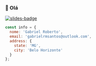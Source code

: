 ### 👋 Olá

[![slides-badge](https://img.shields.io/static/v1?label=LINKEDIN&message=GABRIELRMSANTOS&color=blue&style=for-the-badge)](https://www.linkedin.com/in/gabrielrmsantos/)

```js
const info = {
  nome: 'Gabriel Roberto',
  email: 'gabrielrmsantos@outlook.com',
  address: {
    state: 'MG',
    city: 'Belo Horizonte'
  }
};
```
